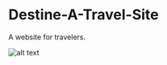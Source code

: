 # Destine-A-Travel-Site
A website for travelers. 

![alt text](https://github.com/neelnarvankar30/Destine-A-Travel-Site/destine1.jpeg?raw=true)
